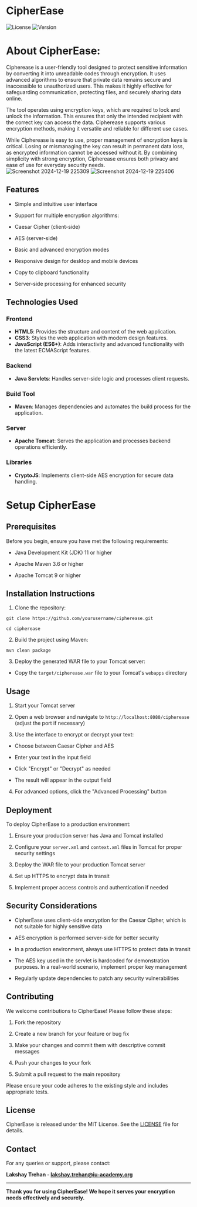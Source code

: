 # CipherEase

![License](https://img.shields.io/badge/license-MIT-blue.svg)
![Version](https://img.shields.io/badge/version-2.0.0-green.svg) 

# About CipherEase: 

Cipherease is a user-friendly tool designed to protect sensitive information by converting it into unreadable codes through encryption. It uses advanced algorithms to ensure that private data remains secure and inaccessible to unauthorized users. This makes it highly effective for safeguarding communication, protecting files, and securely sharing data online.  

The tool operates using encryption keys, which are required to lock and unlock the information. This ensures that only the intended recipient with the correct key can access the data. Cipherease supports various encryption methods, making it versatile and reliable for different use cases.  

While Cipherease is easy to use, proper management of encryption keys is critical. Losing or mismanaging the key can result in permanent data loss, as encrypted information cannot be accessed without it. By combining simplicity with strong encryption, Cipherease ensures both privacy and ease of use for everyday security needs.  
![Screenshot 2024-12-19 225309](https://github.com/user-attachments/assets/6e14fb4b-9ce2-4e69-a5fb-a5d96ed95cc9)
![Screenshot 2024-12-19 225406](https://github.com/user-attachments/assets/81426db1-2df4-49c5-8b58-0883809825cc)

## Features


- Simple and intuitive user interface

- Support for multiple encryption algorithms:

- Caesar Cipher (client-side)

- AES (server-side)

- Basic and advanced encryption modes

- Responsive design for desktop and mobile devices

- Copy to clipboard functionality

- Server-side processing for enhanced security


## Technologies Used


 ### **Frontend**  
- **HTML5**: Provides the structure and content of the web application.  
- **CSS3**: Styles the web application with modern design features.  
- **JavaScript (ES6+)**: Adds interactivity and advanced functionality with the latest ECMAScript features.  

### **Backend**  
- **Java Servlets**: Handles server-side logic and processes client requests.  

### **Build Tool**  
- **Maven**: Manages dependencies and automates the build process for the application.  

### **Server**  
- **Apache Tomcat**: Serves the application and processes backend operations efficiently.  

### **Libraries**  
- **CryptoJS**: Implements client-side AES encryption for secure data handling.  

# Setup CipherEase

## Prerequisites


Before you begin, ensure you have met the following requirements:

- Java Development Kit (JDK) 11 or higher

- Apache Maven 3.6 or higher

- Apache Tomcat 9 or higher


## Installation Instructions 


1. Clone the repository:

```
git clone https://github.com/yourusername/cipherease.git
```

```
cd cipherease
```

2. Build the project using Maven:

```
mvn clean package
```


3. Deploy the generated WAR file to your Tomcat server:

- Copy the `target/cipherease.war` file to your Tomcat's `webapps` directory


## Usage


1. Start your Tomcat server

2. Open a web browser and navigate to `http://localhost:8080/cipherease` (adjust the port if necessary)

3. Use the interface to encrypt or decrypt your text:

- Choose between Caesar Cipher and AES

- Enter your text in the input field

- Click "Encrypt" or "Decrypt" as needed

- The result will appear in the output field

4. For advanced options, click the "Advanced Processing" button


## Deployment


To deploy CipherEase to a production environment:


1. Ensure your production server has Java and Tomcat installed

2. Configure your `server.xml` and `context.xml` files in Tomcat for proper security settings

3. Deploy the WAR file to your production Tomcat server

4. Set up HTTPS to encrypt data in transit

5. Implement proper access controls and authentication if needed


## Security Considerations


- CipherEase uses client-side encryption for the Caesar Cipher, which is not suitable for highly sensitive data

- AES encryption is performed server-side for better security

- In a production environment, always use HTTPS to protect data in transit

- The AES key used in the servlet is hardcoded for demonstration purposes. In a real-world scenario, implement proper key management

- Regularly update dependencies to patch any security vulnerabilities


## Contributing


We welcome contributions to CipherEase! Please follow these steps:


1. Fork the repository

2. Create a new branch for your feature or bug fix

3. Make your changes and commit them with descriptive commit messages

4. Push your changes to your fork

5. Submit a pull request to the main repository


Please ensure your code adheres to the existing style and includes appropriate tests.


## License


CipherEase is released under the MIT License. See the [LICENSE](LICENSE) file for details.


## Contact


For any queries or support, please contact:

**Lakshay Trehan - lakshay.trehan@iu-academy.org**


---


**Thank you for using CipherEase! We hope it serves your encryption needs effectively and securely.**
